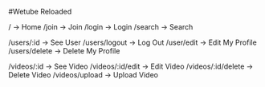 #Wetube Reloaded

/ -> Home
/join -> Join
/login -> Login
/search -> Search

/users/:id -> See User
/users/logout -> Log Out
/user/edit -> Edit My Profile
/users/delete -> Delete My Profile

/videos/:id -> See Video
/videos/:id/edit -> Edit Video
/videos/:id/delete -> Delete Video
/videos/upload -> Upload Video
